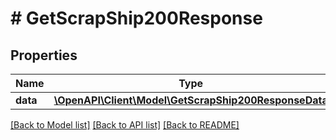 # # GetScrapShip200Response

## Properties

Name | Type | Description | Notes
------------ | ------------- | ------------- | -------------
**data** | [**\OpenAPI\Client\Model\GetScrapShip200ResponseData**](GetScrapShip200ResponseData.md) |  |

[[Back to Model list]](../../README.md#models) [[Back to API list]](../../README.md#endpoints) [[Back to README]](../../README.md)
